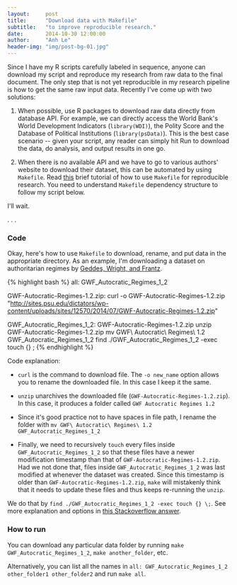 ```yaml
---
layout:     post
title:      "Download data with Makefile"
subtitle:   "to improve reproducible research."
date:       2014-10-30 12:00:00
author:     "Anh Le"
header-img: "img/post-bg-01.jpg"
---
```


Since I have my R scripts carefully labeled in sequence, anyone can download my script and reproduce my research from raw data to the final document. The only step that is not yet reproducible in my research pipeline is how to get the same raw input data. Recently I've come up with two solutions:

1. When possible, use R packages to download raw data directly from database API. For example, we can directly access the World Bank's World Development Indicators (`library(WDI)`), the Polity Score and the Database of Political Institutions (`library(psData)`). This is the best case scenario -- given your script, any reader can simply hit Run to download the data, do analysis, and output results in one go.

2. When there is no available API and we have to go to various authors' website to download their dataset, this can be automated by using `Makefile`. Read [this](http://kbroman.org/minimal_make/) brief tutorial of how to use `Makefile` for reproducible research. You need to understand `Makefile` dependency structure to follow my script below.

I'll wait.

.
.
.

### Code

Okay, here's how to use `Makefile` to download, rename, and put data in the appropriate directory. As an example, I'm downloading a dataset on authoritarian regimes by [Geddes, Wright, and Frantz](http://sites.psu.edu/dictators/).

{% highlight bash %}
all: GWF_Autocratic_Regimes_1_2

GWF-Autocratic-Regimes-1.2.zip:
	curl -o GWF-Autocratic-Regimes-1.2.zip "http://sites.psu.edu/dictators/wp-content/uploads/sites/12570/2014/07/GWF-Autocratic-Regimes-1.2.zip"

GWF_Autocratic_Regimes_1_2: GWF-Autocratic-Regimes-1.2.zip
	unzip GWF-Autocratic-Regimes-1.2.zip
	mv GWF\ Autocratic\ Regimes\ 1.2 GWF_Autocratic_Regimes_1_2
	find ./GWF_Autocratic_Regimes_1_2 -exec touch {} \;
{% endhighlight %}

Code explanation:

* `curl` is the command to download file. The `-o new_name` option allows you to rename the downloaded file. In this case I keep it the same.

* `unzip` unarchives the downloaded file (`GWF-Autocratic-Regimes-1.2.zip`). In this case, it produces a folder called `GWF Autocratic Regimes 1.2`

* Since it's good practice not to have spaces in file path, I rename the folder with `mv GWF\ Autocratic\ Regimes\ 1.2 GWF_Autocratic_Regimes_1_2`

* Finally, we need to recursively `touch` every files inside `GWF_Autocratic_Regimes_1_2` so that these files have a newer modification timestamp than that of `GWF-Autocratic-Regimes-1.2.zip`. Had we not done that, files inside `GWF_Autocratic_Regimes_1_2` was last modified at whenever the dataset was created. Since this timestamp is older than `GWF-Autocratic-Regimes-1.2.zip`, `make` will mistakenly think that it needs to update these files and thus keeps re-running the `unzip`.

We do that by `find ./GWF_Autocratic_Regimes_1_2 -exec touch {} \;`. See more explanation and options in [this Stackoverflow answer](http://superuser.com/questions/432382/how-do-i-recursively-touch-files-matching-a-pattern).

### How to run

You can download any particular data folder by running `make GWF_Autocratic_Regimes_1_2`, `make another_folder`, etc. 

Alternatively, you can list all the names in `all: GWF_Autocratic_Regimes_1_2 other_folder1 other_folder2` and run `make all`.